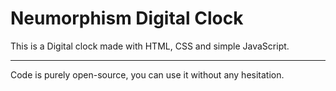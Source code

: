 # Neumorphism Digital Clock
This is a Digital clock made with HTML, CSS and simple JavaScript.

---

Code is purely open-source, you can use it without any hesitation.
